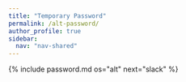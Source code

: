 ```yaml
---
title: "Temporary Password"
permalink: /alt-password/
author_profile: true
sidebar:
  nav: "nav-shared"
---
```


{% include password.md os="alt" next="slack" %}

